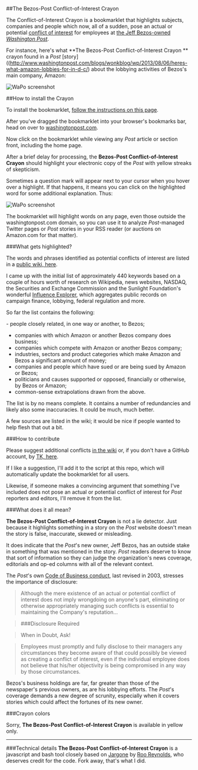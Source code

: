 ##The Bezos-Post Conflict-of-Interest Crayon

The Conflict-of-Interest Crayon is a bookmarklet that highlights subjects, companies and people which now, all of a sudden, pose an actual or potential [conflict of interest](https://en.wikipedia.org/wiki/Conflict_of_interest) for employees at [the Jeff Bezos-owned *Washington Post*](http://www.siliconvalleywatcher.com/mt/archives/2013/08/uncomfortable_facts_a.php).

For instance, here's what **The Bezos-Post Conflict-of-Interest Crayon
** crayon found in a *Post* [story]((http://www.washingtonpost.com/blogs/wonkblog/wp/2013/08/06/heres-what-amazon-lobbies-for-in-d-c/) about the lobbying activities of Bezos's main company, Amazon: 

![WaPo screenshot](https://raw.github.com/coreyp/The-Bezos-Post-Conflict-of-Interest-Crayon/master/AmazonWaPo1.jpg)

##How to install the Crayon

To install the bookmarklet, [follow the instructions on this page](LINKTK). 

After you've dragged the bookmarklet into your browser's bookmarks bar, head on over to [washingtonpost.com](http://www.washingtonpost.com/). 

Now click on the bookmarklet while viewing any *Post* article or section front, including the home page.

After a brief delay for processing, the **Bezos-Post Conflict-of-Interest Crayon** should highlight your electronic copy of the *Post* with yellow streaks of skepticism. 

Sometimes a question mark will appear next to your cursor when you hover over a highlight. If that happens, it means you can click on the highlighted word for some additional explanation. Thus:

![WaPo screenshot](https://raw.github.com/coreyp/The-Bezos-Post-Conflict-of-Interest-Crayon/master/AmazonWaPo2.jpg)

The bookmarklet will highlight words on any page, even those outside the washingtonpost.com domain, so you can use it to analyze *Post*-managed Twitter pages or *Post* stories in your RSS reader (or auctions on Amazon.com for that matter).

###What gets highlighted?

The words and phrases identified as potential conflicts of interest are listed in a [public wiki, here](https://github.com/coreyp/The-Bezos-Post-Conflict-of-Interest-Crayon/wiki/Running-list-of-potential-ownership-related-conflicts-for-the-Washington-Post).

I came up with the initial list of approximately 440 keywords based on a couple of hours worth of research on Wikipedia, news websites, NASDAQ, the Securities and Exchange Commission and the Sunlight Foundation's wonderful [Influence Explorer](http://influenceexplorer.com/), which aggregates public records on campaign finance, lobbying, federal regulation and more.

So far the list contains the following:

- people closely related, in one way or another, to Bezos; 
- companies with which Amazon or another Bezos company does business; 
- companies which compete with Amazon or another Bezos company; 
- industries, sectors and product categories which make Amazon and Bezos a significant amount of money; 
- companies and people which have sued or are being sued by Amazon or Bezos; 
- politicians and causes supported or opposed, financially or otherwise, by Bezos or Amazon;
- common-sense extrapolations drawn from the above.


The list is by no means complete. It contains a number of redundancies and likely also some inaccuracies. It could be much, much better. 

A few sources are listed in the wiki; it would be nice if people wanted to help flesh that out a bit.

###How to contribute

Please suggest additional conflicts [in the wiki](https://github.com/coreyp/The-Bezos-Post-Conflict-of-Interest-Crayon/wiki/Running-list-of-potential-ownership-related-conflicts-for-the-Washington-Post) or, if you don't have a GitHub account, by [TK, here](LINKTK). 

If I like a suggestion, I'll add it to the script at this repo, which will automatically update the bookmarklet for all users.  

Likewise, if someone makes a convincing argument that something I've included does not pose an actual or potential conflict of interest for *Post* reporters and editors, I'll remove it from the list.

###What does it all mean?

**The Bezos-Post Conflict-of-Interest Crayon** is not a lie detector. 
Just because it highlights something in a story on the *Post* website doesn't mean the story is false, inaccurate, skewed or misleading. 

It does indicate that the *Post*'s new owner, Jeff Bezos, has an outside stake in something that was mentioned in the story. *Post* readers deserve to know that sort of information so they can judge the organization's news coverage, editorials and op-ed columns with all of the relevant context.

The *Post*'s own [Code of Business conduct](http://media.corporate-ir.net/media_files/irol/62/62487/reports/COBC2003washpostcoposting.pdf), last revised in 2003, stresses the importance of disclosure:

> Although the mere existence of an actual or potential conflict of interest does not imply wrongdoing on anyone's part, eliminating or otherwise appropriately managing such conflicts is essential to maintaining the Company's reputation…

> ###Disclosure Required

> When in Doubt, Ask! 

> Employees must promptly and fully disclose to their managers any circumstances they become aware of that could possibly be viewed as creating a conflict of interest, even if the individual employee does not believe that his/her objectivity is being compromised in any way by those circumstances.

Bezos's business holdings are far, far greater than those of the newspaper's previous owners, as are his lobbying efforts. The *Post*'s coverage demands a new degree of scrunity, especially when it covers stories which could affect the fortunes of its new owner.

###Crayon colors

Sorry, **The Bezos-Post Conflict-of-Interest Crayon** is available in yellow only.

---
###Technical details
**The Bezos-Post Conflict-of-Interest Crayon** is a javascript and bash tool closely based on [Jargone](http://rooreynolds.github.com/jargone/) by [Roo Reynolds](http://rooreynolds.com/about/), who deserves credit for the code. Fork away, that's what I did.
